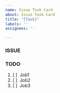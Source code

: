 ```yaml
---
name: Issue Task Card
about: Issue Task Card
title: "[Task]"
labels: ''
assignees: ''

---
```


### ISSUE

### TODO

1. [ ]  Job1
2. [ ]  Job2
3. [ ]  Job3
